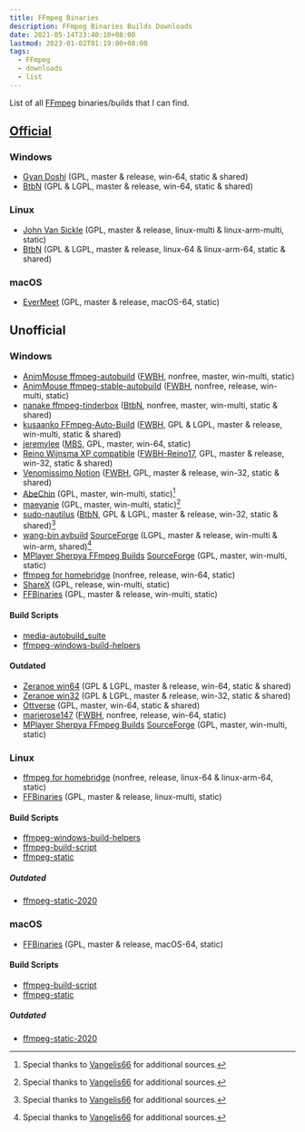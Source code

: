 ```yaml
---
title: FFmpeg Binaries
description: FFmpeg Binaries Builds Downloads
date: 2021-05-14T23:40:10+08:00
lastmod: 2023-01-02T01:19:00+08:00
tags:
  - FFmpeg
  - downloads
  - list
---
```

List of all [FFmpeg](https://ffmpeg.org) binaries/builds that I can find.

## [Official](https://ffmpeg.org/download.html)
### Windows
* [Gyan Doshi](https://www.gyan.dev/ffmpeg/builds/) (GPL, master & release, win-64, static & shared)
* [BtbN](https://github.com/BtbN/FFmpeg-Builds/releases) (GPL & LGPL, master & release, win-64, static & shared)

### Linux
* [John Van Sickle](https://johnvansickle.com/ffmpeg/) (GPL, master & release, linux-multi & linux-arm-multi, static)
* [BtbN](https://github.com/BtbN/FFmpeg-Builds/releases) (GPL & LGPL, master & release, linux-64 & linux-arm-64, static & shared)

### macOS
* [EverMeet](https://evermeet.cx/ffmpeg/) (GPL, master & release, macOS-64, static)

## Unofficial
### Windows
* [AnimMouse ffmpeg-autobuild](https://github.com/AnimMouse/ffmpeg-autobuild) ([FWBH], nonfree, master, win-multi, static)
* [AnimMouse ffmpeg-stable-autobuild](https://github.com/AnimMouse/ffmpeg-stable-autobuild) ([FWBH], nonfree, release, win-multi, static)
* [nanake ffmpeg-tinderbox](https://github.com/nanake/ffmpeg-tinderbox) ([BtbN], nonfree, master, win-multi, static & shared)
* [kusaanko FFmpeg-Auto-Build](https://github.com/kusaanko/FFmpeg-Auto-Build) ([FWBH], GPL & LGPL, master & release, win-multi, static & shared)
* [jeremylee](https://jeremylee.sh/bin.html) ([MBS], GPL, master, win-64, static)
* [Reino Wijnsma XP compatible](https://rwijnsma.home.xs4all.nl/files/ffmpeg/?C=M;O=D) ([FWBH-Reino17], GPL, master & release, win-32, static & shared)
* [Venomissimo Notion](https://venomissimo.notion.site/venomissimo/FFmpeg-86-3b484982448b485eaed6b687b2f67047) ([FWBH], GPL, master & release, win-32, static & shared)
* [AbeChin](http://blog.k-tai-douga.com/category/359294-1.html) (GPL, master, win-multi, static)[^1]
* [maeyanie](https://jenkins.maeyanie.com/job/ffmpeg/) (GPL, master, win-multi, static)[^1]
* [sudo-nautilus](https://github.com/sudo-nautilus/FFmpeg-Builds-Win32/releases) ([BtbN], GPL & LGPL, master & release, win-32, static & shared)[^1]
* [wang-bin avbuild](https://github.com/wang-bin/avbuild) [SourceForge](https://sourceforge.net/projects/avbuild/files/) (LGPL, master & release, win-multi & win-arm, shared)[^1]
* [MPlayer Sherpya FFmpeg Builds](https://oss.netfarm.it/mplayer/) [SourceForge](https://sourceforge.net/projects/mplayer-win32/files/FFmpeg/) (GPL, master, win-multi, static)
* [ffmpeg for homebridge](https://github.com/homebridge/ffmpeg-for-homebridge) (nonfree, release, win-64, static)
* [ShareX](https://github.com/ShareX/FFmpeg) (GPL, release, win-multi, static)
* [FFBinaries](https://ffbinaries.com/downloads) (GPL, master & release, win-multi, static)

#### Build Scripts
* [media-autobuild_suite](https://github.com/m-ab-s/media-autobuild_suite)
* [ffmpeg-windows-build-helpers](https://github.com/rdp/ffmpeg-windows-build-helpers)

#### Outdated
* [Zeranoe win64](https://web.archive.org/web/20200918193258/https://ffmpeg.zeranoe.com/builds/win64/) (GPL & LGPL, master & release, win-64, static & shared)
* [Zeranoe win32](https://web.archive.org/web/20200918193245/https://ffmpeg.zeranoe.com/builds/win32/) (GPL & LGPL, master & release, win-32, static & shared)
* [Ottverse](https://ottverse.com/ffmpeg-builds/) (GPL, master, win-64, static & shared)
* [marierose147](https://github.com/marierose147/ffmpeg_windows_exe_with_fdk_aac) ([FWBH], nonfree, release, win-64, static)
* [MPlayer Sherpya FFmpeg Builds](https://oss.netfarm.it/mplayer/) [SourceForge](https://sourceforge.net/projects/mplayer-win32/files/FFmpeg/) (GPL, master, win-multi, static)

### Linux
* [ffmpeg for homebridge](https://github.com/homebridge/ffmpeg-for-homebridge) (nonfree, release, linux-64 & linux-arm-64, static)
* [FFBinaries](https://ffbinaries.com/downloads) (GPL, master & release, linux-multi, static)

#### Build Scripts
* [ffmpeg-windows-build-helpers](https://github.com/rdp/ffmpeg-windows-build-helpers)
* [ffmpeg-build-script](https://github.com/markus-perl/ffmpeg-build-script)
* [ffmpeg-static](https://github.com/zimbatm/ffmpeg-static)

##### Outdated
* [ffmpeg-static-2020](https://github.com/TNTPro/ffmpeg-static-2020)

### macOS
* [FFBinaries](https://ffbinaries.com/downloads) (GPL, master & release, macOS-64, static)

#### Build Scripts
* [ffmpeg-build-script](https://github.com/markus-perl/ffmpeg-build-script)
* [ffmpeg-static](https://github.com/zimbatm/ffmpeg-static)

##### Outdated
* [ffmpeg-static-2020](https://github.com/TNTPro/ffmpeg-static-2020)

[FWBH]: https://github.com/rdp/ffmpeg-windows-build-helpers "This build uses ffmpeg-windows-build-helpers"
[BtbN]: https://github.com/BtbN/FFmpeg-Builds "This build uses BtbN/FFmpeg-Builds"
[MBS]: https://github.com/m-ab-s/media-autobuild_suite "This build uses media-autobuild_suite"
[FWBH-Reino17]: https://github.com/Reino17/ffmpeg-windows-build-helpers "This build uses forked ffmpeg-windows-build-helpers by Reino17"

[^1]: Special thanks to [Vangelis66](https://github.com/AnimMouse/ffmpeg-autobuild/issues/274#issuecomment-853315861) for additional sources.